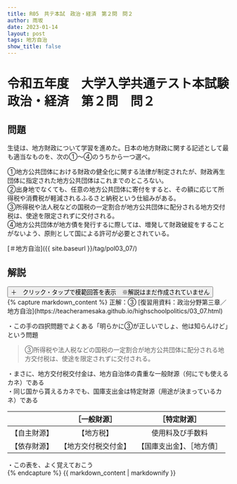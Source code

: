 ```yaml
---
title: R05　共テ本試　政治・経済　第２問　問２
author: 雨坂
date: 2023-01-14
layout: post
tags: 地方自治
show_title: false
---
```

  
# 令和五年度　大学入学共通テスト本試験　政治・経済　第２問　問２  
  
## 問題  
生徒は、地方財政について学習を進めた。日本の地方財政に関する記述として最も適当なものを、次の①～④のうちから一つ選べ。  
  
①地方公共団体における財政の健全化に関する法律が制定されたが、財政再生団体に指定された地方公共団体はこれまでのところない。  
②出身地でなくても、任意の地方公共団体に寄付をすると、その額に応じて所得税や消費税が軽減されるふるさと納税という仕組みがある。  
③所得税や法人税などの国税の一定割合が地方公共団体に配分される地方交付税は、使途を限定されずに交付される。  
④地方公共団体が地方債を発行するに際しては、増発して財政破綻をすることがないよう、原則として国による許可が必要とされている。  
  
[＃地方自治]({{ site.baseurl }}/tag/pol03_07/)  
  
## 解説  
<div class="collapsible">
  <button class="collapsible-button">＋　クリック・タップで模範回答を表示　※解説はまだ作成されていません</button>
  <div class="collapsible-content">
    {% capture markdown_content %}
正解：③  
[復習用資料：政治分野第三章／地方自治](https://teacheramesaka.github.io/highschoolpolitics/03_07.html)  
  
・この手の四択問題でよくある「明らかに③が正しいでしょ、他は知らんけど」という問題  
  
>③所得税や法人税などの国税の一定割合が地方公共団体に配分される地方交付税は、使途を限定されずに交付される。  
  
・まさに、地方交付税交付金は、地方自治体の貴重な一般財源（何にでも使えるカネ）である  
・同じ国から貰えるカネでも、国庫支出金は特定財源（用途が決まっているカネ）である  
  
||［一般財源］|［特定財源］|
|:----:|:----:|:----:|
|【自主財源】|【地方税】|使用料及び手数料|
|【依存財源】|【地方交付税交付金】|【国庫支出金】、［地方債］|
  
・この表を、よく覚えておこう  
    {% endcapture %}
    {{ markdown_content | markdownify }}
  </div>
</div>